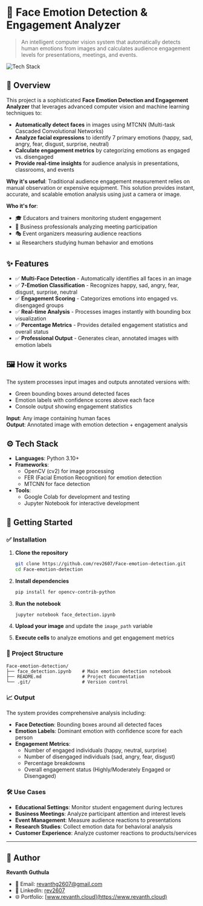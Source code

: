# 🚀 Face Emotion Detection & Engagement Analyzer
> An intelligent computer vision system that automatically detects human emotions from images and calculates audience engagement levels for presentations, meetings, and events.

![Tech Stack](https://img.shields.io/badge/Tech-Python|OpenCV|FER|MTCNN-blue)

## 📌 Overview
This project is a sophisticated **Face Emotion Detection and Engagement Analyzer** that leverages advanced computer vision and machine learning techniques to:

- **Automatically detect faces** in images using MTCNN (Multi-task Cascaded Convolutional Networks)
- **Analyze facial expressions** to identify 7 primary emotions (happy, sad, angry, fear, disgust, surprise, neutral)
- **Calculate engagement metrics** by categorizing emotions as engaged vs. disengaged
- **Provide real-time insights** for audience analysis in presentations, classrooms, and events

**Why it's useful**: Traditional audience engagement measurement relies on manual observation or expensive equipment. This solution provides instant, accurate, and scalable emotion analysis using just a camera or image.

**Who it's for**: 
- 🎓 Educators and trainers monitoring student engagement
- 🏢 Business professionals analyzing meeting participation
- 🎭 Event organizers measuring audience reactions
- 📊 Researchers studying human behavior and emotions

## ✨ Features
- ✅ **Multi-Face Detection** - Automatically identifies all faces in an image
- ✅ **7-Emotion Classification** - Recognizes happy, sad, angry, fear, disgust, surprise, neutral
- ✅ **Engagement Scoring** - Categorizes emotions into engaged vs. disengaged groups
- ✅ **Real-time Analysis** - Processes images instantly with bounding box visualization
- ✅ **Percentage Metrics** - Provides detailed engagement statistics and overall status
- ✅ **Professional Output** - Generates clean, annotated images with emotion labels

## 🖼️ How it works
The system processes input images and outputs annotated versions with:
- Green bounding boxes around detected faces
- Emotion labels with confidence scores above each face
- Console output showing engagement statistics

**Input**: Any image containing human faces  
**Output**: Annotated image with emotion detection + engagement analysis

## ⚙️ Tech Stack
- **Languages**: Python 3.10+
- **Frameworks**: 
  - OpenCV (cv2) for image processing
  - FER (Facial Emotion Recognition) for emotion detection
  - MTCNN for face detection
- **Tools**: 
  - Google Colab for development and testing
  - Jupyter Notebook for interactive development

## 🚀 Getting Started

### ✅ Installation

1. **Clone the repository**
   ```bash
   git clone https://github.com/rev2607/Face-emotion-detection.git
   cd Face-emotion-detection
   ```

2. **Install dependencies**
   ```bash
   pip install fer opencv-contrib-python
   ```

3. **Run the notebook**
   ```bash
   jupyter notebook face_detection.ipynb
   ```

4. **Upload your image** and update the `image_path` variable

5. **Execute cells** to analyze emotions and get engagement metrics

### 📂 Project Structure
```
Face-emotion-detection/
├── face_detection.ipynb    # Main emotion detection notebook
├── README.md               # Project documentation
└── .git/                   # Version control
```

### 📈 Output
The system provides comprehensive analysis including:
- **Face Detection**: Bounding boxes around all detected faces
- **Emotion Labels**: Dominant emotion with confidence score for each person
- **Engagement Metrics**: 
  - Number of engaged individuals (happy, neutral, surprise)
  - Number of disengaged individuals (sad, angry, fear, disgust)
  - Percentage breakdowns
  - Overall engagement status (Highly/Moderately Engaged or Disengaged)

### 🛠️ Use Cases
- **Educational Settings**: Monitor student engagement during lectures
- **Business Meetings**: Analyze participant attention and interest levels
- **Event Management**: Measure audience reactions to presentations
- **Research Studies**: Collect emotion data for behavioral analysis
- **Customer Experience**: Analyze customer reactions to products/services

---

## 🙌 Author

**Revanth Guthula**
- 📧 Email: [revanthg2607@gmail.com](mailto:revanthg2607@gmail.com)
- 🔗 LinkedIn: [rev2607](https://linkedin.com/in/rev2607)
- 🌐 Portfolio: [www.revanth.cloud](https://www.revanth.cloud)

